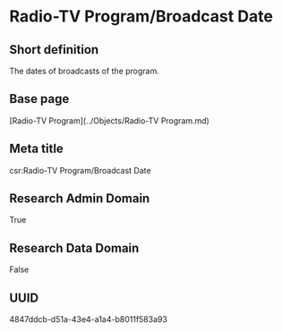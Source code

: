 # Radio-TV Program/Broadcast Date
## Short definition
The dates of broadcasts of the program.
## Base page
[Radio-TV Program](../Objects/Radio-TV Program.md)
## Meta title
csr:Radio-TV Program/Broadcast Date
## Research Admin Domain
True
## Research Data Domain
False
## UUID
4847ddcb-d51a-43e4-a1a4-b8011f583a93
